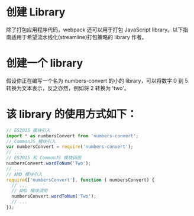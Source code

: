 # 创建 Library
除了打包应用程序代码，webpack 还可以用于打包 JavaScript library。以下指南适用于希望流水线化(streamline)打包策略的 library 作者。

# 创建一个 library
假设你正在编写一个名为 numbers-convert 的小的 library，可以将数字 0 到 5 转换为文本表示，反之亦然，例如将 2 转换为 'two'。

# 该 library 的使用方式如下：
```js
// ES2015 模块引入
import * as numbersConvert from 'numbers-convert';
// CommonJS 模块引入
var numbersConvert = require('numbers-convert');
// ...
// ES2015 和 CommonJS 模块调用
numbersConvert.wordToNum('Two');
// ...
// AMD 模块引入
require(['numbersConvert'], function ( numbersConvert) {
  // ...
  // AMD 模块调用
  numbersConvert.wordToNum('Two');
  // ...
});
```